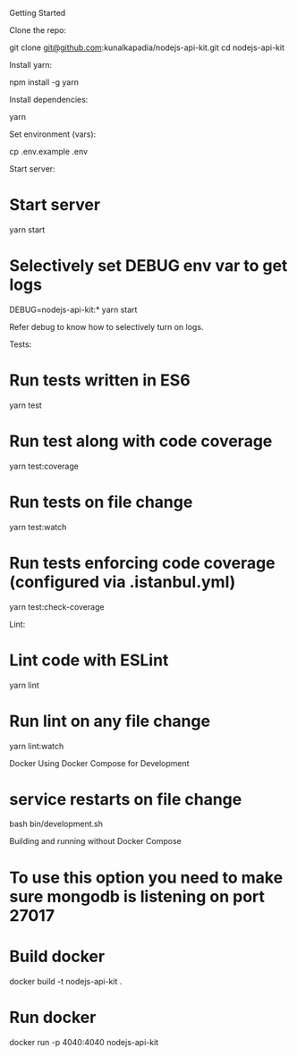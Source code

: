 Getting Started

Clone the repo:

git clone git@github.com:kunalkapadia/nodejs-api-kit.git
cd nodejs-api-kit

Install yarn:

npm install -g yarn

Install dependencies:

yarn

Set environment (vars):

cp .env.example .env

Start server:

# Start server
yarn start

# Selectively set DEBUG env var to get logs
DEBUG=nodejs-api-kit:* yarn start

Refer debug to know how to selectively turn on logs.

Tests:

# Run tests written in ES6 
yarn test

# Run test along with code coverage
yarn test:coverage

# Run tests on file change
yarn test:watch

# Run tests enforcing code coverage (configured via .istanbul.yml)
yarn test:check-coverage

Lint:

# Lint code with ESLint
yarn lint

# Run lint on any file change
yarn lint:watch


Docker
Using Docker Compose for Development

# service restarts on file change
bash bin/development.sh

Building and running without Docker Compose

# To use this option you need to make sure mongodb is listening on port 27017

# Build docker 
docker build -t nodejs-api-kit .

# Run docker
docker run -p 4040:4040 nodejs-api-kit
